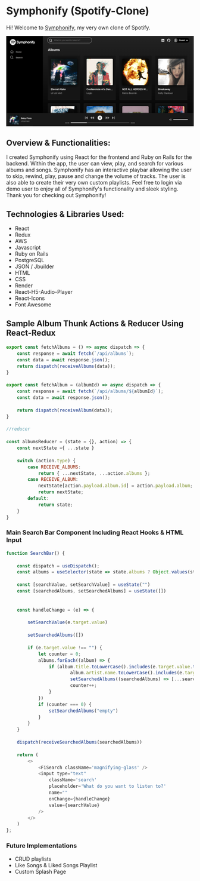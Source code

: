 # Symphonify (Spotify-Clone)

Hi! Welcome to [Symphonify](https://symphonify.onrender.com/), my very own clone of Spotify. 


![App](./app/assets/images/symphonify_screenshot.png)


## Overview & Functionalities:

I created Symphonify using React for the frontend and Ruby on Rails for the backend. Within the app, the user can view, play, and search for various albums and songs. Symphonify has an interactive playbar allowing the user to skip, rewind, play, pause and change the volume of tracks. The user is also able to create their very own custom playlists. Feel free to login via demo user to enjoy all of Symphonify's functionality and sleek styling. Thank you for checking out Symphonify!


## Technologies & Libraries Used:

- React
- Redux
- AWS
- Javascript
- Ruby on Rails
- PostgreSQL
- JSON / Jbuilder
- HTML
- CSS
- Render
- React-H5-Audio-Player
- React-Icons
- Font Awesome

## Sample Album Thunk Actions & Reducer Using React-Redux

```js
export const fetchAlbums = () => async dispatch => {
    const response = await fetch(`/api/albums`);
    const data = await response.json();
    return dispatch(receiveAlbums(data));
}

export const fetchAlbum = (albumId) => async dispatch => {
    const response = await fetch(`/api/albums/${albumId}`);
    const data = await response.json();
    
    return dispatch(receiveAlbum(data));
}

//reducer

const albumsReducer = (state = {}, action) => {
    const nextState ={ ...state }

    switch (action.type) {
        case RECEIVE_ALBUMS:
            return { ...nextState, ...action.albums };
        case RECEIVE_ALBUM:
            nextState[action.payload.album.id] = action.payload.album;
            return nextState;
        default:
            return state;
    }
}
```

### Main Search Bar Component Including React Hooks & HTML Input

```js
function SearchBar() {

    const dispatch = useDispatch();
    const albums = useSelector(state => state.albums ? Object.values(state.albums) : []);

    const [searchValue, setSearchValue] = useState("")
    const [searchedAlbums, setSearchedAlbums] = useState([])


    const handleChange = (e) => {

        setSearchValue(e.target.value)

        setSearchedAlbums([])

        if (e.target.value !== "") {
            let counter = 0;
            albums.forEach((album) => {
                if (album.title.toLowerCase().includes(e.target.value.toLowerCase()) ||
                        album.artist.name.toLowerCase().includes(e.target.value.toLowerCase())) {
                        setSearchedAlbums((searchedAlbums) => [...searchedAlbums, album])
                        counter++;
                }
            })
            if (counter === 0) {
                setSearchedAlbums("empty")
            }
        }
    }

    dispatch(receiveSearchedAlbums(searchedAlbums))

    return (
        <>
            <FiSearch className='magnifying-glass' />
            <input type="text"
                className='search'
                placeholder='What do you want to listen to?'
                name=""
                onChange={handleChange}
                value={searchValue}
            />
        </>
    )
};
```

### Future Implementations
- CRUD playlists
- Like Songs & Liked Songs Playlist
- Custom Splash Page